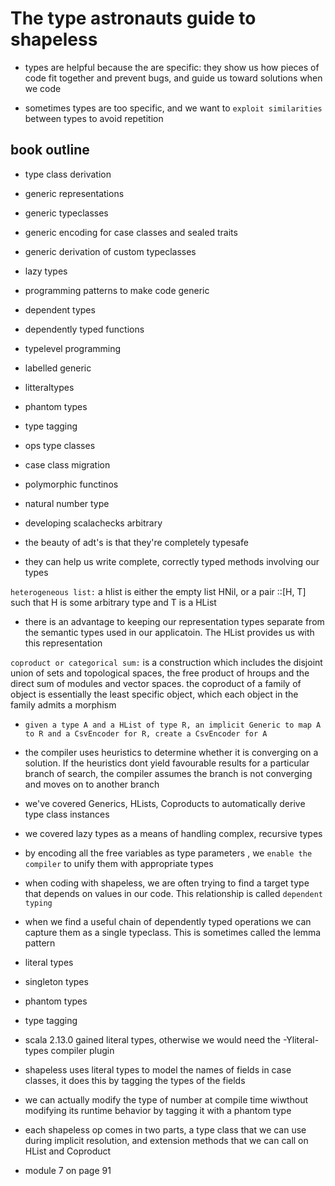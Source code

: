 # The type astronauts guide to shapeless

- types are helpful because the are specific: they show us how pieces of code fit together and prevent bugs, and guide us toward solutions when we code

- sometimes types are too specific, and we want to `exploit similarities` between types to avoid repetition

## book outline

- type class derivation
- generic representations
- generic typeclasses
- generic encoding for case classes and sealed traits
- generic derivation of custom typeclasses
- lazy types
- programming patterns to make code generic
- dependent types
- dependently typed functions
- typelevel programming
- labelled generic
- litteraltypes
- phantom types
- type tagging
- ops type classes
- case class migration
- polymorphic functinos
- natural number type
- developing scalachecks arbitrary

- the beauty of adt's is that they're completely typesafe

- they can help us write complete, correctly typed methods involving our types

`heterogeneous list:` a hlist is either the empty list HNil, or a pair ::[H, T] such that H is some arbitrary type and T is a HList

- there is an advantage to keeping our representation types separate from the semantic types used in our applicatoin. The HList provides us with this representation

`coproduct or categorical sum:` is a construction which includes the disjoint union of sets and topological spaces, the free product of hroups and the direct sum of modules and vector spaces. the coproduct of a family of object is essentially the least specific object, which each object in the family admits a morphism

- `given a type A and a HList of type R, an implicit Generic to map A to R and a CsvEncoder for R, create a CsvEncoder for A`

- the compiler uses heuristics to determine whether it is converging on a solution. If the heuristics dont yield favourable results for a particular branch of search, the compiler assumes the branch is not converging and moves on to another branch

- we've covered Generics, HLists, Coproducts to automatically derive type class instances

- we covered lazy types as a means of handling complex, recursive types

- by encoding all the free variables as type parameters , we `enable the compiler` to unify them with appropriate types

- when coding with shapeless, we are often trying to find a target type that depends on values in our code. This relationship is called `dependent typing`

- when we find a useful chain of dependently typed operations we can capture them as a single typeclass. This is sometimes called the lemma pattern

- literal types
- singleton types
- phantom types
- type tagging

- scala 2.13.0 gained literal types, otherwise we would need the -Yliteral-types compiler plugin

- shapeless uses literal types to model the names of fields in case classes, it does this by tagging the types of the fields

- we can actually modify the type of number at compile time wiwthout modifying its runtime behavior by tagging it with a phantom type

- each shapeless op comes in two parts, a type class that we can use during implicit resolution, and extension methods that we can call on HList and Coproduct

- module 7 on page 91
